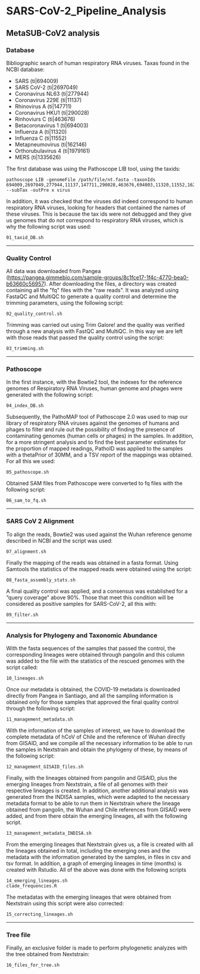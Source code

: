# SARS-CoV-2_Pipeline_Analysis

## MetaSUB-CoV2 analysis 

### Database

Bibliographic search of human respiratory RNA viruses. Taxas found in the NCBI database:

* SARS (ti|694009)
* SARS CoV-2 (ti|2697049)
* Coronavirus NL63 (ti|277944)
* Coronavirus 229E (ti|11137)
* Rhinovirus A (ti|147711)
* Coronavirus HKU1 (ti|290028)
* Rinhoviurs C (ti|463676)
* Betacoronavirus 1 (ti|694003)	
* Influenza A (ti|11320)
* Influenza C (ti|11552)
* Metapneumovirus (ti|162146)
* Orthorubulavirus 4 (ti|1979161)
* MERS (ti|1335626)

The first database was using the Pathoscope LIB tool, using the taxids: 
```
pathoscope LIB -genomeFile /path/file/nt.fasta -taxonIds 694009,2697049,277944,11137,147711,290028,463676,694003,11320,11552,162146,1979161,1335626 --subTax -outPre x virus 
```
In addition, it was checked that the viruses did indeed correspond to human respiratory RNA viruses, looking for headers that contained the names of these viruses. This is because the tax ids were not debugged and they give us genomes that do not correspond to respiratory RNA viruses, which is why the following script was used:

```
01_taxid_DB.sh
```

----------------------------------------------------------------
### Quality Control

All data was downloaded from Pangea (https://pangea.gimmebio.com/sample-groups/8c1fce17-1f4c-4770-bea0-b63660c56957). After downloading the files, a directory was created containing all the "fq" files with the "raw reads". It was analyzed using FastaQC and MultiQC to generate a quality control and determine the trimming parameters, using the following script:
```
02_quality_control.sh
```
Trimming was carried out using Trim Galore! and the quality was verified through a new analysis with FastQC and MultiQC. In this way we are left with those reads that passed the quality control using the script:
```
03_trimming.sh
```
----------------------------------------------------------------
### Pathoscope

In the first instance, with the Bowtie2 tool, the indexes for the reference genomes of Respiratory RNA Viruses, human genome and phages were generated with the following script:
```
04_index_DB.sh
```
Subsequently, the PathoMAP tool of Pathoscope 2.0 was used to map our library of respiratory RNA viruses against the genomes of humans and phages to filter and rule out the possibility of finding the presence of contaminating genomes (human cells or phages) in the samples. In addition, for a more stringent analysis and to find the best parameter estimates for the proportion of mapped readings, PathoID was applied to the samples with a thetaPrior of 30MM, and a TSV report of the mappings was obtained. For all this we used:
```
05_pathoscope.sh
```
Obtained SAM files from Pathoscope were converted to fq files with the following script:
```
06_sam_to_fq.sh
```
----------------------------------------------------------------
### SARS CoV 2 Alignment

To align the reads, Bowtie2 was used against the Wuhan reference genome described in NCBI and the script was used:
```
07_alignment.sh
```
Finally the mapping of the reads was obtained in a fasta format. Using Samtools the statistics of the mapped reads were obtained using the script:
```
08_fasta_assembly_stats.sh
```
A final quality control was applied, and a consensus was established for a “query coverage” above 90%. Those that meet this condition will be considered as positive samples for SARS-CoV-2, all this with:
```
09_filter.sh
```
----------------------------------------------------------------
### Analysis for Phylogeny and Taxonomic Abundance

With the fasta sequences of the samples that passed the control, the corresponding lineages were obtained through pangolin and this column was added to the file with the statistics of the rescued genomes with the script called:
```
10_lineages.sh
```
Once our metadata is obtained, the COVID-19 metadata is downloaded directly from Pangea in Santiago, and all the sampling information is obtained only for those samples that approved the final quality control through the following script:
```
11_management_metadata.sh
```
With the information of the samples of interest, we have to download the complete metadata of hCoV of Chile and the reference of Wuhan directly from GISAID, and we compile all the necessary information to be able to run the samples in Nextstrain and obtain the phylogeny of these, by means of the following script:
```
12_management_GISAID_files.sh
```
Finally, with the lineages obtained from pangolin and GISAID, plus the emerging lineages from Nextstrain, a file of all genomes with their respective lineages is created. In addition, another additional analysis was generated from the INDISA samples, which were adapted to the necessary metadata format to be able to run them in Nextstrain where the lineage obtained from pangolin, the Wuhan and Chile references from GISAID were added, and from there obtain the emerging lineages, all with the following script.
```
13_management_metadata_INDISA.sh
```
From the emerging lineages that Nextstrain gives us, a file is created with all the lineages obtained in total, including the emerging ones and the metadata with the information generated by the samples, in files in csv and tsv format. In addition, a graph of emerging lineages in time (months) is created with Rstudio. All of the above was done with the following scripts
```
14_emerging_lineages.sh
clade_frequencies.R
```
The metadatas with the emerging lineages that were obtained from Nextstrain using this script were also corrected:
```
15_correcting_lineages.sh
```
----------------------------------------------------------------
### Tree file

Finally, an exclusive folder is made to perform phylogenetic analyzes with the tree obtained from Nextstrain:
```
16_files_for_tree.sh
```
